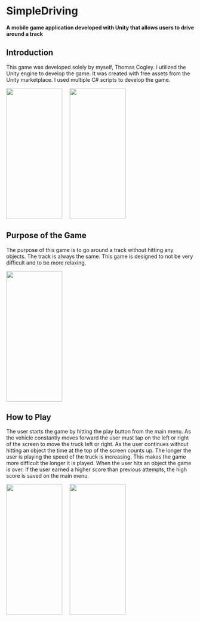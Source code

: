 # SimpleDriving
**A mobile game application developed with Unity that allows users to drive around a track**

## Introduction
This game was developed solely by myself, Thomas Cogley.  I utilized the Unity engine to develop the game.  It was created with free assets from the Unity marketplace.  I used multiple C# scripts to develop the game.

<img src="https://user-images.githubusercontent.com/81495079/226216477-d00163ee-5432-4917-827a-6c8bb961bc4e.jpg" width="150" height="350">$~~~~~$<img src="https://user-images.githubusercontent.com/81495079/226216608-f26e9f85-ce9e-4e5c-88b8-726226da6923.jpg" width="150" height="350">

## Purpose of the Game
The purpose of this game is to go around a track without hitting any objects.  The track is always the same.  This game is designed to not be very difficult and to be more relaxing.

<img src="https://user-images.githubusercontent.com/81495079/226216664-2fa86333-e511-4a5e-84da-0888863a3076.png" width="150" height="350">

## How to Play
The user starts the game by hitting the play button from the main menu.  As the vehicle constantly moves forward the user must tap on the left or right of the screen to move the truck left or right.  As the user continues without hitting an object the time at the top of the screen counts up.  The longer the user is playing the speed of the truck is increasing.  This makes the game more difficult the longer it is played.  When the user hits an object the game is over.  If the user earned a higher score than previous attempts, the high score is saved on the main menu.

<img src="https://user-images.githubusercontent.com/81495079/226216673-041af8c6-2abd-4f6a-a766-a37ebea9c08f.png" width="150" height="350">$~~~~~$<img src="https://user-images.githubusercontent.com/81495079/226216675-7379f84f-fad9-4bc5-8265-3fc9b67bc163.png" width="150" height="350">

